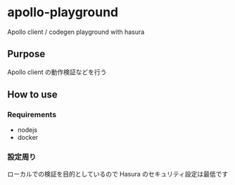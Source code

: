 # apollo-playground

Apollo client / codegen playground with hasura

## Purpose

Apollo client の動作検証などを行う

## How to use

### Requirements

- nodejs
- docker

### 設定周り

ローカルでの検証を目的としているので Hasura のセキュリティ設定は最低です
